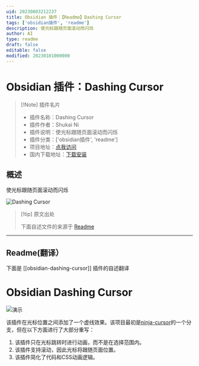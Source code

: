 ```yaml
---
uid: 20230803212237
title: Obsidian 插件：【Readme】Dashing Cursor
tags: ['obsidian插件', 'readme']
description: 使光标跟随页面滚动而闪烁
author: AI
type: readme
draft: false
editable: false
modified: 20230101000000
---
```


# Obsidian 插件：Dashing Cursor

> [!Note] 插件名片
> - 插件名称：Dashing Cursor
> - 插件作者：Shukai Ni
> - 插件说明：使光标跟随页面滚动而闪烁
> - 插件分类：['obsidian插件', 'readme']
> - 项目地址：[点我访问](https://github.com/9r0x/obsidian-dashing-cursor)
> - 国内下载地址：[下载安装](https://pkmer.cn/products/plugin/pluginMarket/?obsidian-dashing-cursor)

## 概述

使光标跟随页面滚动而闪烁

![Dashing Cursor](https://cdn.pkmer.cn/covers/obsidian-dashing-cursor.gif!pkmer)

> [!tip] 原文出处
> 
>下面自述文件的来源于 [Readme](https://ghproxy.net/https://raw.githubusercontent.com/9r0x/obsidian-dashing-cursor/master/README.md)
> 

---

## Readme(翻译）

下面是 [[obsidian-dashing-cursor]] 插件的自述翻译



# Obsidian Dashing Cursor

![演示](./demo.gif)

该插件在光标位置之间添加了一个虚线效果。该项目最初是[ninja-cursor](https://github.com/vrtmrz/ninja-cursor)的一个分支，但在以下方面进行了大部分重写：

1. 该插件只在光标跳转时进行动画，而不是在选择范围内。
2. 该插件支持滚动，因此光标将跟随页面位置。
3. 该插件简化了代码和CSS动画逻辑。



